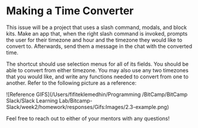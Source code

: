 # Making a Time Converter

This issue will be a project that uses a slash command, modals, and block kits. Make an app that, when the right slash command is invoked, prompts the user for their timezone and hour and the timezone they would like to convert to. Afterwards, send them a message in the chat with the converted time. 

The shortcut should use selection menus for all of its fields. You should be able to convert from either timezone. You may also use any two timezones that you would like, and write any functions needed to convert from one to another. Refer to the following picture as a reference:

![Reference GIFS](/Users/fifiteklemedhin/Programming /BitCamp/BitCamp Slack/Slack Learning Lab/Bitcamp-Slack/week2/homework/responses/Gifs:Images/2.3-example.png)



Feel free to reach out to either of your mentors with any questions!